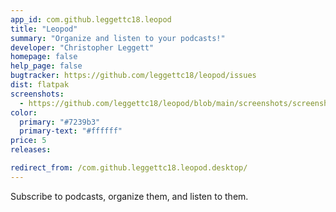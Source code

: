 ```yaml
---
app_id: com.github.leggettc18.leopod
title: "Leopod"
summary: "Organize and listen to your podcasts!"
developer: "Christopher Leggett"
homepage: false
help_page: false
bugtracker: https://github.com/leggettc18/leopod/issues
dist: flatpak
screenshots:
  - https://github.com/leggettc18/leopod/blob/main/screenshots/screenshot1.png?raw=true
color:
  primary: "#7239b3"
  primary-text: "#ffffff"
price: 5
releases:

redirect_from: /com.github.leggettc18.leopod.desktop/
---
```


<p>Subscribe to podcasts, organize them, and listen to them.</p>